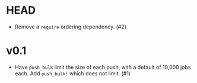 # HEAD

* Remove a `require` ordering dependency. (#2)

# v0.1

* Have `push_bulk` limit the size of each push, with a default of 10,000 jobs each. Add `push_bulk!` which does not limit. (#1)
